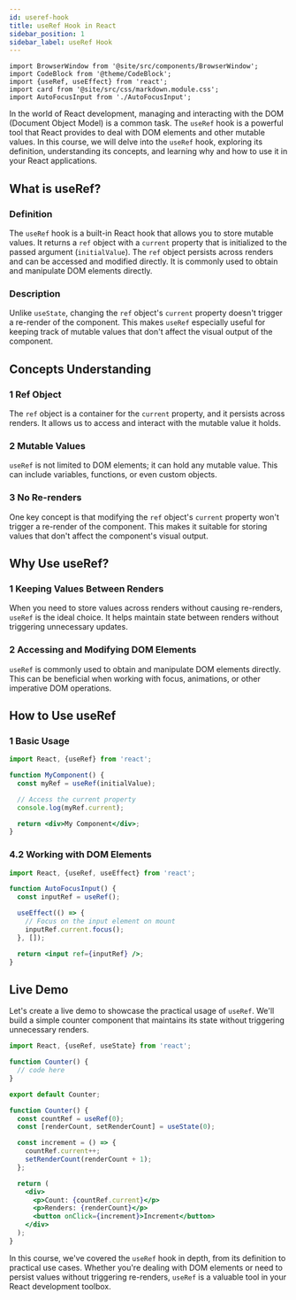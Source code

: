 ```yaml
---
id: useref-hook
title: useRef Hook in React
sidebar_position: 1
sidebar_label: useRef Hook
---
```


```mdx-code-block
import BrowserWindow from '@site/src/components/BrowserWindow';
import CodeBlock from '@theme/CodeBlock';
import {useRef, useEffect} from 'react';
import card from '@site/src/css/markdown.module.css';
import AutoFocusInput from './AutoFocusInput';

```

In the world of React development, managing and interacting with the DOM (Document Object Model) is a common task. The `useRef` hook is a powerful tool that React provides to deal with DOM elements and other mutable values. In this course, we will delve into the `useRef` hook, exploring its definition, understanding its concepts, and learning why and how to use it in your React applications.

## What is useRef?

### Definition

The `useRef` hook is a built-in React hook that allows you to store mutable values. It returns a `ref` object with a `current` property that is initialized to the passed argument (`initialValue`). The `ref` object persists across renders and can be accessed and modified directly. It is commonly used to obtain and manipulate DOM elements directly.

### Description

Unlike `useState`, changing the `ref` object's `current` property doesn't trigger a re-render of the component. This makes `useRef` especially useful for keeping track of mutable values that don't affect the visual output of the component.

## Concepts Understanding

### 1 Ref Object

The `ref` object is a container for the `current` property, and it persists across renders. It allows us to access and interact with the mutable value it holds.

### 2 Mutable Values

`useRef` is not limited to DOM elements; it can hold any mutable value. This can include variables, functions, or even custom objects.

### 3 No Re-renders

One key concept is that modifying the `ref` object's `current` property won't trigger a re-render of the component. This makes it suitable for storing values that don't affect the component's visual output.

## Why Use useRef?

### 1 Keeping Values Between Renders

When you need to store values across renders without causing re-renders, `useRef` is the ideal choice. It helps maintain state between renders without triggering unnecessary updates.

### 2 Accessing and Modifying DOM Elements

`useRef` is commonly used to obtain and manipulate DOM elements directly. This can be beneficial when working with focus, animations, or other imperative DOM operations.

## How to Use useRef

### 1 Basic Usage

```jsx title="MyComponent.js"
import React, {useRef} from 'react';

function MyComponent() {
  const myRef = useRef(initialValue);

  // Access the current property
  console.log(myRef.current);

  return <div>My Component</div>;
}
```

### 4.2 Working with DOM Elements

```jsx title="AutoFocusInput.js"
import React, {useRef, useEffect} from 'react';

function AutoFocusInput() {
  const inputRef = useRef();

  useEffect(() => {
    // Focus on the input element on mount
    inputRef.current.focus();
  }, []);

  return <input ref={inputRef} />;
}
```

<BrowserWindow>
    <AutoFocusInput />
</BrowserWindow>

## Live Demo

Let's create a live demo to showcase the practical usage of `useRef`. We'll build a simple counter component that maintains its state without triggering unnecessary renders.

```jsx title="imports in Counter component"
import React, {useRef, useState} from 'react';

function Counter() {
  // code here
}

export default Counter;
```

```jsx title="Counter.js" live
function Counter() {
  const countRef = useRef(0);
  const [renderCount, setRenderCount] = useState(0);

  const increment = () => {
    countRef.current++;
    setRenderCount(renderCount + 1);
  };

  return (
    <div>
      <p>Count: {countRef.current}</p>
      <p>Renders: {renderCount}</p>
      <button onClick={increment}>Increment</button>
    </div>
  );
}
```

In this course, we've covered the `useRef` hook in depth, from its definition to practical use cases. Whether you're dealing with DOM elements or need to persist values without triggering re-renders, `useRef` is a valuable tool in your React development toolbox.

